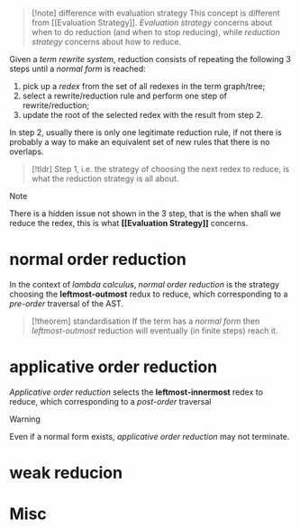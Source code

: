 
>[!note] difference with evaluation strategy
> This concept is different from [[Evaluation Strategy]].
> _Evaluation strategy_ concerns about when to do reduction (and when to stop reducing), while _reduction strategy_ concerns about how to reduce.

Given a _term rewrite system_, reduction consists of repeating the following 3 steps until a _normal form_ is reached:
1. pick up a _redex_ from the set of all redexes in the term graph/tree;
2. select a rewrite/reduction rule and perform one step of rewrite/reduction;
3. update the root of the selected redex with the result from step 2.

In step 2, usually there is only one legitimate reduction rule, if not there is probably a way to make an equivalent set of new rules that there is no overlaps.

>[!tldr]
>Step $1$, i.e. the strategy of choosing the next redex to reduce, is what the reduction strategy is all about.

>[!note]
> There is a hidden issue not shown in the 3 step, that is the when shall we reduce the redex, this is what **[[Evaluation Strategy]]** concerns.

# normal order reduction

In the context of _lambda calculus_, _normal order reduction_ is the strategy choosing the **leftmost-outmost** redux to reduce, which corresponding to a _pre-order_ traversal of the AST. 

>[!theorem] standardisation 
>If the term has a _normal form_ then _leftmost-outmost_ reduction will eventually (in finite steps) reach it.

# applicative order reduction

_Applicative order reduction_ selects the **leftmost-innermost** redex to reduce, which corresponding to a _post-order_ traversal

>[!warning]
> Even if a normal form exists, _applicative order reduction_ may not terminate.

# weak reducion



# Misc


